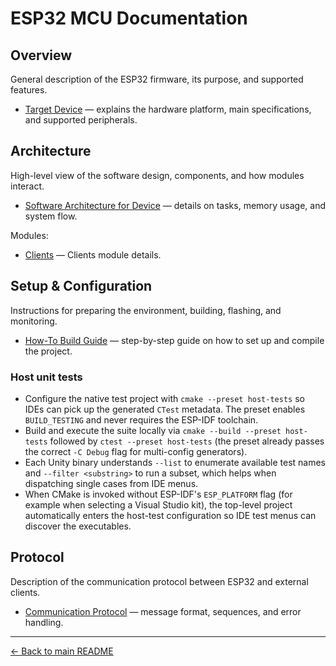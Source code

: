 # ESP32 MCU Documentation

## Overview  
General description of the ESP32 firmware, its purpose, and supported features.  
- [Target Device](../docs/device/target.md) — explains the hardware platform, main specifications, and supported peripherals.  

## Architecture  
High-level view of the software design, components, and how modules interact.  
- [Software Architecture for Device](../docs/device/architecture.md) — details on tasks, memory usage, and system flow.

Modules:
- [Clients](../docs/device/module-clients.md) — Clients module details.

## Setup & Configuration
Instructions for preparing the environment, building, flashing, and monitoring.
- [How-To Build Guide](../docs/device/howto.md) — step-by-step guide on how to set up and compile the project.

### Host unit tests
- Configure the native test project with `cmake --preset host-tests` so IDEs can pick up the generated `CTest` metadata. The preset enables `BUILD_TESTING` and never requires the ESP-IDF toolchain.
- Build and execute the suite locally via `cmake --build --preset host-tests` followed by `ctest --preset host-tests` (the preset already passes the correct `-C Debug` flag for multi-config generators).
- Each Unity binary understands `--list` to enumerate available test names and `--filter <substring>` to run a subset, which helps when dispatching single cases from IDE menus.
- When CMake is invoked without ESP-IDF's `ESP_PLATFORM` flag (for example when selecting a Visual Studio kit), the top-level project automatically enters the host-test configuration so IDE test menus can discover the executables.

## Protocol
Description of the communication protocol between ESP32 and external clients.
- [Communication Protocol](../docs/general/protocol.md) — message format, sequences, and error handling.

---

[← Back to main README](../README.md)
